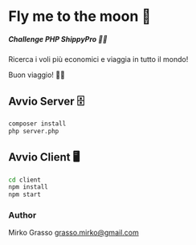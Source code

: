 # Fly me to the moon 🛫
##### Challenge PHP ShippyPro 👨‍💻

Ricerca i voli più economici e viaggia in tutto il mondo!

Buon viaggio! 👩‍✈️

## Avvio Server 🗄️
```sh
composer install
php server.php
```

## Avvio Client 🖥️
```sh
cd client
npm install
npm start
```

### Author
Mirko Grasso
grasso.mirko@gmail.com

